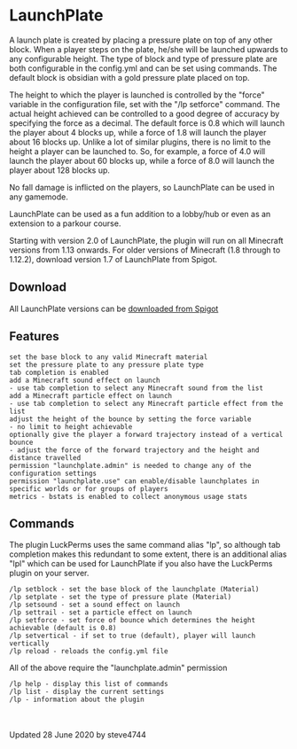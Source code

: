 # LaunchPlate

A launch plate is created by placing a pressure plate on top of any other block. When a player steps on the plate, he/she will be launched upwards to any configurable height. The type of block and type of pressure plate are both configurable in the config.yml and can be set using commands. The default block is obsidian with a gold pressure plate placed on top.

The height to which the player is launched is controlled by the "force" variable in the configuration file, set with the "/lp setforce" command. The actual height achieved can be controlled to a  good degree of accuracy by specifying the force as a decimal. The default force is 0.8 which will launch the player about 4 blocks up, while a force of 1.8 will launch the player about 16 blocks up. Unlike a lot of similar plugins, there is no limit to the height a player can be launched to. So, for example, a force of 4.0 will launch the player about 60 blocks up, while a force of 8.0 will launch the player about 128 blocks up.

No fall damage is inflicted on the players, so LaunchPlate can be used in any gamemode.

LaunchPlate can be used as a fun addition to a lobby/hub or even as an extension to a parkour course.

Starting with version 2.0 of LaunchPlate, the plugin will run on all Minecraft versions from 1.13 onwards.
For older versions of Minecraft (1.8 through to 1.12.2), download version 1.7 of LaunchPlate from Spigot.

## Download

All LaunchPlate versions can be [downloaded from Spigot](https://www.spigotmc.org/resources/launch-plate.42251/ "LaunchPlate by steve4744")

## Features

    set the base block to any valid Minecraft material
    set the pressure plate to any pressure plate type
    tab completion is enabled
    add a Minecraft sound effect on launch
    - use tab completion to select any Minecraft sound from the list
    add a Minecraft particle effect on launch
    - use tab completion to select any Minecraft particle effect from the list
    adjust the height of the bounce by setting the force variable
    - no limit to height achievable
    optionally give the player a forward trajectory instead of a vertical bounce
    - adjust the force of the forward trajectory and the height and distance travelled
    permission "launchplate.admin" is needed to change any of the configuration settings
    permission "launchplate.use" can enable/disable launchplates in specific worlds or for groups of players
    metrics - bstats is enabled to collect anonymous usage stats


## Commands

The plugin LuckPerms uses the same command alias "lp", so although tab completion makes this redundant to some extent, there is an additional alias "lpl" which can be used for LaunchPlate if you also have the LuckPerms plugin on your server.

    /lp setblock - set the base block of the launchplate (Material)
    /lp setplate - set the type of pressure plate (Material)
    /lp setsound - set a sound effect on launch
    /lp settrail - set a particle effect on launch
    /lp setforce - set force of bounce which determines the height achievable (default is 0.8)
    /lp setvertical - if set to true (default), player will launch vertically
    /lp reload - reloads the config.yml file

All of the above require the "launchplate.admin" permission

    /lp help - display this list of commands
    /lp list - display the current settings
    /lp - information about the plugin

<br>
<br>
Updated 28 June 2020 by steve4744

